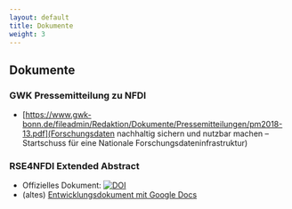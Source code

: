 ```yaml
---
layout: default
title: Dokumente
weight: 3
---
```

## Dokumente

### GWK Pressemitteilung zu NFDI

* [https://www.gwk-bonn.de/fileadmin/Redaktion/Dokumente/Pressemitteilungen/pm2018-13.pdf](Forschungsdaten nachhaltig sichern und nutzbar machen – Startschuss für eine Nationale Forschungsdateninfrastruktur)

### RSE4NFDI Extended Abstract

* Offizielles Dokument: [![DOI](https://zenodo.org/badge/DOI/10.5281/zenodo.2630451.svg)](https://doi.org/10.5281/zenodo.2630451)
* (altes) [Entwicklungsdokument mit Google Docs](https://goo.gl/qZAZq2)
